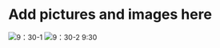 # Add pictures and images here
![9：30-1](https://github.com/user-attachments/assets/d39c22ae-27bd-40aa-a333-4863c18b8073) 
![9：30-2](https://github.com/user-attachments/assets/f149139f-38d7-487e-b115-81cb45950b39)
9:30
